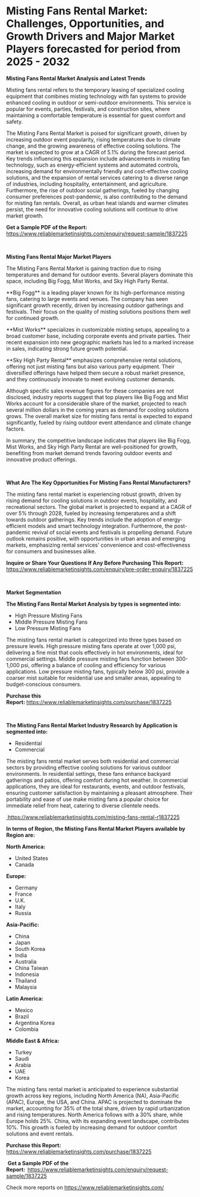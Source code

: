 <p><h1>Misting Fans Rental Market: Challenges, Opportunities, and Growth Drivers and Major Market Players forecasted for period from 2025 - 2032</h1></p><p><strong>Misting Fans Rental Market Analysis and Latest Trends</strong></p>
<p><p>Misting fans rental refers to the temporary leasing of specialized cooling equipment that combines misting technology with fan systems to provide enhanced cooling in outdoor or semi-outdoor environments. This service is popular for events, parties, festivals, and construction sites, where maintaining a comfortable temperature is essential for guest comfort and safety.</p><p>The Misting Fans Rental Market is poised for significant growth, driven by increasing outdoor event popularity, rising temperatures due to climate change, and the growing awareness of effective cooling solutions. The market is expected to grow at a CAGR of 5.1% during the forecast period. Key trends influencing this expansion include advancements in misting fan technology, such as energy-efficient systems and automated controls, increasing demand for environmentally friendly and cost-effective cooling solutions, and the expansion of rental services catering to a diverse range of industries, including hospitality, entertainment, and agriculture. Furthermore, the rise of outdoor social gatherings, fueled by changing consumer preferences post-pandemic, is also contributing to the demand for misting fan rentals. Overall, as urban heat islands and warmer climates persist, the need for innovative cooling solutions will continue to drive market growth.</p></p>
<p><strong>Get a Sample PDF of the Report:&nbsp;</strong> <a href="https://www.reliablemarketinsights.com/enquiry/request-sample/1837225?utm_campaign=3167&utm_medium=2&utm_source=Github&utm_content=ia&utm_term=11032025&utm_id=misting-fans-rental">https://www.reliablemarketinsights.com/enquiry/request-sample/1837225</a></p>
<p>&nbsp;</p>
<p><strong>Misting Fans Rental Major Market Players</strong></p>
<p><p>The Misting Fans Rental Market is gaining traction due to rising temperatures and demand for outdoor events. Several players dominate this space, including Big Fogg, Mist Works, and Sky High Party Rental.</p><p>**Big Fogg** is a leading player known for its high-performance misting fans, catering to large events and venues. The company has seen significant growth recently, driven by increasing outdoor gatherings and festivals. Their focus on the quality of misting solutions positions them well for continued growth.</p><p>**Mist Works** specializes in customizable misting setups, appealing to a broad customer base, including corporate events and private parties. Their recent expansion into new geographic markets has led to a marked increase in sales, indicating strong future growth potential.</p><p>**Sky High Party Rental** emphasizes comprehensive rental solutions, offering not just misting fans but also various party equipment. Their diversified offerings have helped them secure a robust market presence, and they continuously innovate to meet evolving customer demands.</p><p>Although specific sales revenue figures for these companies are not disclosed, industry reports suggest that top players like Big Fogg and Mist Works account for a considerable share of the market, projected to reach several million dollars in the coming years as demand for cooling solutions grows. The overall market size for misting fans rental is expected to expand significantly, fueled by rising outdoor event attendance and climate change factors.</p><p>In summary, the competitive landscape indicates that players like Big Fogg, Mist Works, and Sky High Party Rental are well-positioned for growth, benefiting from market demand trends favoring outdoor events and innovative product offerings.</p></p>
<p>&nbsp;</p>
<p><strong>What Are The Key Opportunities For Misting Fans Rental Manufacturers?</strong></p>
<p><p>The misting fans rental market is experiencing robust growth, driven by rising demand for cooling solutions in outdoor events, hospitality, and recreational sectors. The global market is projected to expand at a CAGR of over 5% through 2028, fueled by increasing temperatures and a shift towards outdoor gatherings. Key trends include the adoption of energy-efficient models and smart technology integration. Furthermore, the post-pandemic revival of social events and festivals is propelling demand. Future outlook remains positive, with opportunities in urban areas and emerging markets, emphasizing rental services' convenience and cost-effectiveness for consumers and businesses alike.</p></p>
<p><strong>Inquire or Share Your Questions If Any Before Purchasing This Report:</strong> <a href="https://www.reliablemarketinsights.com/enquiry/pre-order-enquiry/1837225?utm_campaign=3167&utm_medium=2&utm_source=Github&utm_content=ia&utm_term=11032025&utm_id=misting-fans-rental">https://www.reliablemarketinsights.com/enquiry/pre-order-enquiry/1837225</a></p>
<p>&nbsp;</p>
<p><strong>Market Segmentation</strong></p>
<p><strong>The Misting Fans Rental Market Analysis by types is segmented into:</strong></p>
<p><ul><li>High Pressure Misting Fans</li><li>Middle Pressure Misting Fans</li><li>Low Pressure Misting Fans</li></ul></p>
<p><p>The misting fans rental market is categorized into three types based on pressure levels. High pressure misting fans operate at over 1,000 psi, delivering a fine mist that cools effectively in hot environments, ideal for commercial settings. Middle pressure misting fans function between 300-1,000 psi, offering a balance of cooling and efficiency for various applications. Low pressure misting fans, typically below 300 psi, provide a coarser mist suitable for residential use and smaller areas, appealing to budget-conscious consumers.</p></p>
<p><strong>Purchase this Report:&nbsp;</strong><a href="https://www.reliablemarketinsights.com/purchase/1837225?utm_campaign=3167&utm_medium=2&utm_source=Github&utm_content=ia&utm_term=11032025&utm_id=misting-fans-rental">https://www.reliablemarketinsights.com/purchase/1837225</a></p>
<p>&nbsp;</p>
<p><strong>The Misting Fans Rental Market Industry Research by Application is segmented into:</strong></p>
<p><ul><li>Residential</li><li>Commercial</li></ul></p>
<p><p>The misting fans rental market serves both residential and commercial sectors by providing effective cooling solutions for various outdoor environments. In residential settings, these fans enhance backyard gatherings and patios, offering comfort during hot weather. In commercial applications, they are ideal for restaurants, events, and outdoor festivals, ensuring customer satisfaction by maintaining a pleasant atmosphere. Their portability and ease of use make misting fans a popular choice for immediate relief from heat, catering to diverse clientele needs.</p></p>
<p><a href="https://www.reliablemarketinsights.com/misting-fans-rental-r1837225?utm_campaign=3167&utm_medium=2&utm_source=Github&utm_content=ia&utm_term=11032025&utm_id=misting-fans-rental">&nbsp;https://www.reliablemarketinsights.com/misting-fans-rental-r1837225</a></p>
<p><strong>In terms of Region, the Misting Fans Rental Market Players available by Region are:</strong></p>
<p>
    <p> <strong> North America: </strong>
        <ul>
            <li>United States</li>
            <li>Canada</li>
        </ul>
        </p> 
    <p> <strong> Europe: </strong>
        <ul>
            <li>Germany</li>
            <li>France</li>
            <li>U.K.</li>
            <li>Italy</li>
            <li>Russia</li>
        </ul>
        </p> 
    <p> <strong> Asia-Pacific: </strong>
        <ul>
            <li>China</li>
            <li>Japan</li>
            <li>South Korea</li>
            <li>India</li>
            <li>Australia</li>
            <li>China Taiwan</li>
            <li>Indonesia</li>
            <li>Thailand</li>
            <li>Malaysia</li>
        </ul>
        </p> 
    <p> <strong> Latin America: </strong>
        <ul>
            <li>Mexico</li>
            <li>Brazil</li>
            <li>Argentina Korea</li>
            <li>Colombia</li>
        </ul>
        </p> 
    <p> <strong> Middle East & Africa: </strong>
        <ul>
            <li>Turkey</li>
            <li>Saudi</li>
            <li>Arabia</li>
            <li>UAE</li>
            <li>Korea</li>
        </ul>
    </p>
    </p>
<p><p>The misting fans rental market is anticipated to experience substantial growth across key regions, including North America (NA), Asia-Pacific (APAC), Europe, the USA, and China. APAC is projected to dominate the market, accounting for 35% of the total share, driven by rapid urbanization and rising temperatures. North America follows with a 30% share, while Europe holds 25%. China, with its expanding event landscape, contributes 10%. This growth is fueled by increasing demand for outdoor comfort solutions and event rentals.</p></p>
<p><strong>Purchase this Report: </strong><a href="https://www.reliablemarketinsights.com/purchase/1837225?utm_campaign=3167&utm_medium=2&utm_source=Github&utm_content=ia&utm_term=11032025&utm_id=misting-fans-rental">https://www.reliablemarketinsights.com/purchase/1837225</a></p>
<p>&nbsp;<strong>Get a Sample PDF of the Report:&nbsp;&nbsp;</strong><a href="https://www.reliablemarketinsights.com/enquiry/request-sample/1837225?utm_campaign=3167&utm_medium=2&utm_source=Github&utm_content=ia&utm_term=11032025&utm_id=misting-fans-rental">https://www.reliablemarketinsights.com/enquiry/request-sample/1837225</a></p>
<p><strong></strong></p>
<p>Check more reports on <a href="https://www.reliablemarketinsights.com/?utm_campaign=3167&utm_medium=2&utm_source=Github&utm_content=ia&utm_term=11032025&utm_id=misting-fans-rental">https://www.reliablemarketinsights.com/</a></p>